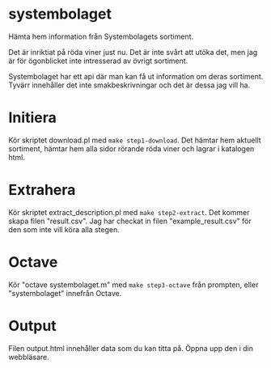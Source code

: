 # systembolaget
Hämta hem information från Systembolagets sortiment.

Det är inriktiat på röda viner just nu.  Det är inte svårt att utöka det,
men jag är för ögonblicket inte intresserad av övrigt sortiment.

Systembolaget har ett api där man kan få ut information om deras sortiment.
Tyvärr innehåller det inte smakbeskrivningar och det är dessa jag vill ha.

# Initiera

Kör skriptet download.pl med `make step1-download`.  Det hämtar hem aktuellt sortiment, hämtar hem alla
sidor rörande röda viner och lagrar i katalogen html.


# Extrahera

Kör skriptet extract_description.pl med `make step2-extract`.  Det kommer skapa filen "result.csv".
Jag har checkat in filen "example_result.csv" för den som inte vill köra
alla stegen.

# Octave

Kör "octave systembolaget.m" med `make step3-octave` från prompten, eller "systembolaget" innefrån
Octave.

# Output

Filen output.html innehåller data som du kan titta på.
Öppna upp den i din webbläsare.
